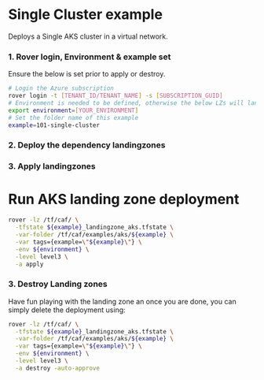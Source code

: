 # Single Cluster example

Deploys a Single AKS cluster in a virtual network.

### 1. Rover login, Environment & example set

Ensure the below is set prior to apply or destroy.

```bash
# Login the Azure subscription
rover login -t [TENANT_ID/TENANT_NAME] -s [SUBSCRIPTION_GUID]
# Environment is needed to be defined, otherwise the below LZs will land into sandpit which someone else is working on
export environment=[YOUR_ENVIRONMENT]
# Set the folder name of this example
example=101-single-cluster
```
### 2. Deploy the dependency landingzones


### 3. Apply landingzones

# Run AKS landing zone deployment

```bash
rover -lz /tf/caf/ \
  -tfstate ${example}_landingzone_aks.tfstate \
  -var-folder /tf/caf/examples/aks/${example} \
  -var tags={example=\"${example}\"} \
  -env ${environment} \
  -level level3 \
  -a apply
```

### 3. Destroy Landing zones

Have fun playing with the landing zone an once you are done, you can simply delete the deployment using:

```bash
rover -lz /tf/caf/ \
  -tfstate ${example}_landingzone_aks.tfstate \
  -var-folder /tf/caf/examples/aks/${example} \
  -var tags={example=\"${example}\"} \
  -env ${environment} \
  -level level3 \
  -a destroy -auto-approve

```
